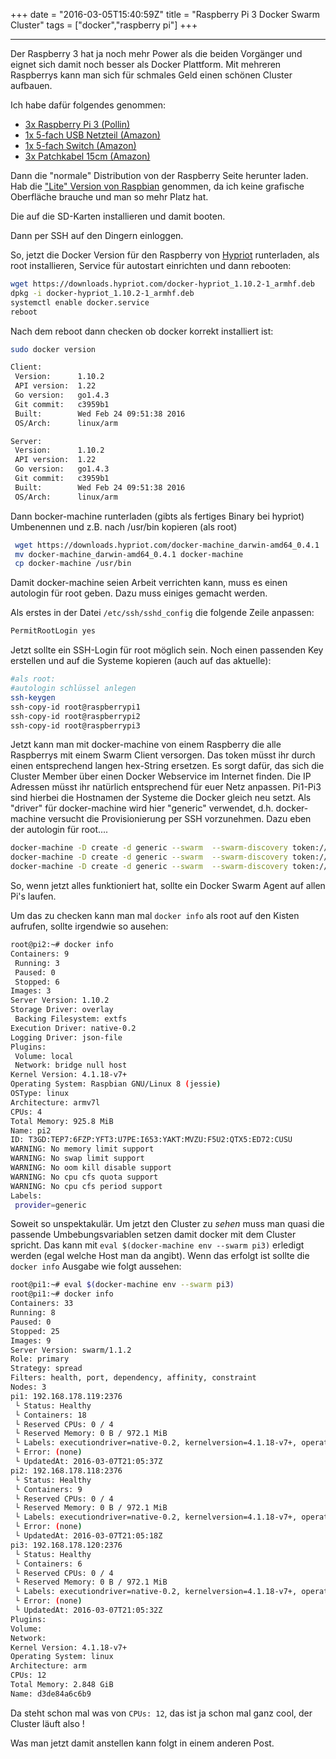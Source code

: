 +++
date = "2016-03-05T15:40:59Z"
title = "Raspberry Pi 3 Docker Swarm Cluster"
tags = ["docker","raspberry pi"]
+++



***
Der Raspberry 3 hat ja noch mehr Power als die beiden Vorgänger und eignet sich damit noch besser als Docker Plattform.
Mit mehreren Raspberrys kann man sich für schmales Geld einen schönen Cluster aufbauen.

Ich habe dafür folgendes genommen:

* [3x Raspberry Pi 3 (Pollin)](http://www.pollin.de/shop/dt/OTQxNzkyOTk-/Bausaetze_Module/Entwicklerboards/Raspberry_PI/Raspberry_Pi_3_Modell_B.html)
* [1x 5-fach USB Netzteil (Amazon)](http://www.amazon.de/gp/product/B013OW6YDM/ref=as_li_tl?ie=UTF8&camp=1638&creative=19454&creativeASIN=B013OW6YDM&linkCode=as2&tag=jonasriedelde-21)
* [1x 5-fach Switch (Amazon)](http://www.amazon.de/gp/product/B00N0OHEMA/ref=as_li_tl?ie=UTF8&camp=1638&creative=19454&creativeASIN=B00N0OHEMA&linkCode=as2&tag=jonasriedelde-21)
* [3x Patchkabel 15cm (Amazon)](http://www.amazon.de/gp/product/B00IHIZF8Y/ref=as_li_tl?ie=UTF8&camp=1638&creative=19454&creativeASIN=B00IHIZF8Y&linkCode=as2&tag=jonasriedelde-21)

Dann die "normale" Distribution von der Raspberry Seite herunter laden. Hab die ["Lite" Version von Raspbian](https://www.raspberrypi.org/downloads/raspbian/) genommen, da ich keine grafische Oberfläche brauche und man so mehr Platz hat.

Die auf die SD-Karten installieren und damit booten.

Dann per SSH auf den Dingern einloggen.

So, jetzt die Docker Version für den Raspberry von [Hypriot](http://blog.hypriot.com/downloads/) runterladen, als root installieren, Service für autostart einrichten und dann rebooten:


```bash
wget https://downloads.hypriot.com/docker-hypriot_1.10.2-1_armhf.deb
dpkg -i docker-hypriot_1.10.2-1_armhf.deb
systemctl enable docker.service
reboot
```

Nach dem reboot dann checken ob docker korrekt installiert ist:

```bash
sudo docker version

Client:
 Version:      1.10.2
 API version:  1.22
 Go version:   go1.4.3
 Git commit:   c3959b1
 Built:        Wed Feb 24 09:51:38 2016
 OS/Arch:      linux/arm

Server:
 Version:      1.10.2
 API version:  1.22
 Go version:   go1.4.3
 Git commit:   c3959b1
 Built:        Wed Feb 24 09:51:38 2016
 OS/Arch:      linux/arm

 ```
Dann bocker-machine runterladen (gibts als fertiges Binary bei hypriot)
Umbenennen und z.B. nach /usr/bin kopieren (als root)

```bash
 wget https://downloads.hypriot.com/docker-machine_darwin-amd64_0.4.1
 mv docker-machine_darwin-amd64_0.4.1 docker-machine
 cp docker-machine /usr/bin
```

Damit docker-machine seien Arbeit verrichten kann, muss es einen autologin für root geben. Dazu muss einiges gemacht werden.

Als erstes in der Datei `/etc/ssh/sshd_config` die folgende Zeile anpassen:

```bash
PermitRootLogin yes 
```
Jetzt sollte ein SSH-Login für root möglich sein. Noch einen passenden Key erstellen und auf die Systeme kopieren (auch auf das aktuelle):

```bash
#als root:
#autologin schlüssel anlegen
ssh-keygen
ssh-copy-id root@raspberrypi1
ssh-copy-id root@raspberrypi2
ssh-copy-id root@raspberrypi3
```
Jetzt kann man mit docker-machine von einem Raspberry die alle Raspberrys mit einem Swarm Client versorgen. Das token müsst ihr durch einen entsprechend langen hex-String ersetzen. Es sorgt dafür, das sich die Cluster Member über einen Docker Webservice im Internet finden. Die IP Adressen müsst ihr natürlich entsprechend für euer Netz anpassen. Pi1-Pi3 sind hierbei die Hostnamen der Systeme die Docker gleich neu setzt. Als "driver" für docker-machine wird hier "generic" verwendet, d.h. docker-machine versucht die Provisionierung per SSH vorzunehmen. Dazu eben der autologin für root....

```bash
docker-machine -D create -d generic --swarm  --swarm-discovery token://xxxxxxxxxxxxxxxxxxxxxxxxxxxxxxxx --generic-ip-address 192.168.178.119 pi1
docker-machine -D create -d generic --swarm  --swarm-discovery token://xxxxxxxxxxxxxxxxxxxxxxxxxxxxxxxx --generic-ip-address 192.168.178.118 pi2
docker-machine -D create -d generic --swarm  --swarm-discovery token://xxxxxxxxxxxxxxxxxxxxxxxxxxxxxxxx --generic-ip-address 192.168.178.120 pi3
```

So, wenn jetzt alles funktioniert hat, sollte ein Docker Swarm Agent auf allen Pi's laufen. 

Um das zu checken kann man mal `docker info` als root auf den Kisten aufrufen, sollte irgendwie so ausehen:
```bash
root@pi2:~# docker info
Containers: 9
 Running: 3
 Paused: 0
 Stopped: 6
Images: 3
Server Version: 1.10.2
Storage Driver: overlay
 Backing Filesystem: extfs
Execution Driver: native-0.2
Logging Driver: json-file
Plugins:
 Volume: local
 Network: bridge null host
Kernel Version: 4.1.18-v7+
Operating System: Raspbian GNU/Linux 8 (jessie)
OSType: linux
Architecture: armv7l
CPUs: 4
Total Memory: 925.8 MiB
Name: pi2
ID: T3GD:TEP7:6FZP:YFT3:U7PE:I653:YAKT:MVZU:F5U2:QTX5:ED72:CUSU
WARNING: No memory limit support
WARNING: No swap limit support
WARNING: No oom kill disable support
WARNING: No cpu cfs quota support
WARNING: No cpu cfs period support
Labels:
 provider=generic
 ```

 Soweit so unspektakulär. Um jetzt den Cluster zu *sehen* muss man quasi die passende Umbebungsvariablen setzen damit docker mit dem Cluster spricht. Das kann mit `eval $(docker-machine env --swarm pi3)` erledigt werden (egal welche Host man da angibt). Wenn das erfolgt ist sollte die `docker info` Ausgabe wie folgt aussehen:

 ```bash
root@pi1:~# eval $(docker-machine env --swarm pi3)
root@pi1:~# docker info
Containers: 33
 Running: 8
 Paused: 0
 Stopped: 25
Images: 9
Server Version: swarm/1.1.2
Role: primary
Strategy: spread
Filters: health, port, dependency, affinity, constraint
Nodes: 3
 pi1: 192.168.178.119:2376
  └ Status: Healthy
  └ Containers: 18
  └ Reserved CPUs: 0 / 4
  └ Reserved Memory: 0 B / 972.1 MiB
  └ Labels: executiondriver=native-0.2, kernelversion=4.1.18-v7+, operatingsystem=Raspbian GNU/Linux 8 (jessie), provider=generic, storagedriver=overlay
  └ Error: (none)
  └ UpdatedAt: 2016-03-07T21:05:37Z
 pi2: 192.168.178.118:2376
  └ Status: Healthy
  └ Containers: 9
  └ Reserved CPUs: 0 / 4
  └ Reserved Memory: 0 B / 972.1 MiB
  └ Labels: executiondriver=native-0.2, kernelversion=4.1.18-v7+, operatingsystem=Raspbian GNU/Linux 8 (jessie), provider=generic, storagedriver=overlay
  └ Error: (none)
  └ UpdatedAt: 2016-03-07T21:05:18Z
 pi3: 192.168.178.120:2376
  └ Status: Healthy
  └ Containers: 6
  └ Reserved CPUs: 0 / 4
  └ Reserved Memory: 0 B / 972.1 MiB
  └ Labels: executiondriver=native-0.2, kernelversion=4.1.18-v7+, operatingsystem=Raspbian GNU/Linux 8 (jessie), provider=generic, storagedriver=overlay
  └ Error: (none)
  └ UpdatedAt: 2016-03-07T21:05:32Z
Plugins:
 Volume:
 Network:
Kernel Version: 4.1.18-v7+
Operating System: linux
Architecture: arm
CPUs: 12
Total Memory: 2.848 GiB
Name: d3de84a6c6b9
```
Da steht schon mal was von `CPUs: 12`, das ist ja schon mal ganz cool, der Cluster läuft also !

Was man jetzt damit anstellen kann folgt in einem anderen Post.

